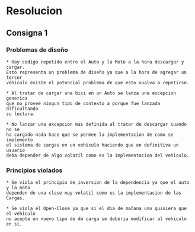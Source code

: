 # Resolucion

## Consigna 1

### Problemas de diseño
    
    * Hay codigo repetido entre el Auto y la Moto a la hora descargar y cargar.
    Esto representa un problema de diseño ya que a la hora de agregar un tercer 
    vehiculo existe el potencial problema de que esto vualva a repetirse.
    
    * Al tratar de cargar una bici en un Auto se lanza una excepcion generica
    que no provee ningun tipo de contexto a porque fue lanzada dificultando
    su lectura.
    
    * No lanzar una excepcion mas definida al tratar de descargar cuando no se 
    ha cargado nada hace que se permee la implementacion de como se implemento
    el sistema de cargas en un vehiculo haciendo que en definitiva un usuario
    deba depender de algo volatil como es la implementacion del vehiculo.
    
### Principios violados

    * Se viola el principio de inversion de la dependencia ya que el auto y la moto 
    dependen de una clase muy volatil como es la implementacion de las Cargas.
    
    * Se viola el Open-Close ya que si el dia de mañana uno quisiera que el vehiculo
    no acepte un nuevo tipo de de carga se deberia modificar al vehiculo en si.
    
    
    